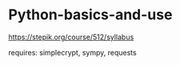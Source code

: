 # Python-basics-and-use
https://stepik.org/course/512/syllabus

requires: simplecrypt, sympy, requests
